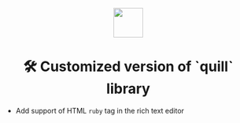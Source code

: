 <p align="center">
  <img src="https://cdn-icons-png.flaticon.com/512/16/16294.png" width="60" />
</p>
<h1 align="center">
  🛠 Customized version of `quill` library 
</h1>

- Add support of HTML `ruby` tag in the rich text editor
